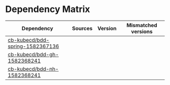 # Dependency Matrix

Dependency | Sources | Version | Mismatched versions
---------- | ------- | ------- | -------------------
[cb-kubecd/bdd-spring-1582367136](https://github.com/cb-kubecd/bdd-spring-1582367136.git) |  | []() | 
[cb-kubecd/bdd-gh-1582368241](https://github.com/cb-kubecd/bdd-gh-1582368241.git) |  | []() | 
[cb-kubecd/bdd-nh-1582368241](https://github.com/cb-kubecd/bdd-nh-1582368241.git) |  | []() | 
